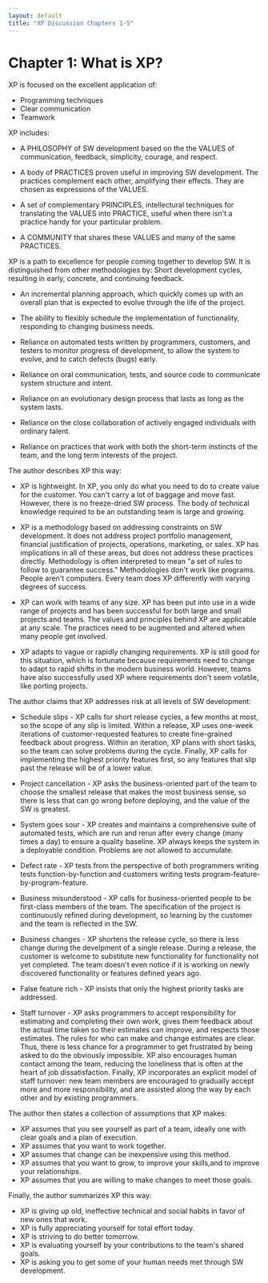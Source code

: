 ```yaml
---
layout: default
title: "XP Discussion Chapters 1-5"
---
```


Chapter 1: What is XP?
============

XP is focused on the excellent application of:
-	Programming techniques
-	Clear communication
-	Teamwork

XP includes:

-	A PHILOSOPHY of SW development based on the the VALUES of communication, feedback, simplicity, courage, and respect.
		
-	A body of PRACTICES proven useful in improving SW development.  The practices complement each other, amplifying their effects.  They are chosen as expressions of the VALUES.
		
-	A set of complementary PRINCIPLES, intellectural techniques for translating the VALUES into PRACTICE, useful when there isn't a practice handy for your particular problem.
		
-	A COMMUNITY that shares these VALUES and many of the same PRACTICES.
		
XP is a path to excellence for people coming together to develop SW.  It is distinguished from other methodologies by:
	Short development cycles, resulting in early, concrete, and continuing feedback.
	
-	An incremental planning approach, which quickly comes up with an overall plan that is expected to evolve through the life of the project.
	
-	The ability to flexibly schedule the implementation of functionality, responding to changing business needs.
	
-	Reliance on automated tests written by programmers, customers, and testers to monitor progress of development, to allow the system to evolve, and to catch defects (bugs) early.
	
-	Reliance on oral communication, tests, and source code to communicate system structure and intent.
	
-	Reliance on an evolutionary design process that lasts as long as the system lasts.
	
-	Reliance on the close collaboration of actively engaged individuals with ordinary talent.
	
-	Reliance on practices that work with both the short-term instincts of the team, and the long term interests of the project.
	
The author describes XP this way:

-	XP is lightweight.  In XP, you only do what you need to do to create value for the customer.  You can't carry a lot of baggage and move fast.  However, there is no freeze-dried SW process. The body of technical knowledge required to be an outstanding team is large and growing.
	
-	XP is a methodology based on addressing constraints on SW development.  It does not address project portfolio management, financial justification of projects, operations, marketing, or sales.  XP has implications in all of these areas, but does not address these practices directly.  Methodology is often interpreted to mean "a set of rules to follow to guarantee success."  Methodologies don't work like programs.  People aren't computers.  Every team does XP differently with varying degrees of success.
	
-	XP can work with teams of any size.  XP has been put into use in a wide range of projects and has been successful for both large and small projects and teams.  The values and principles behind XP are applicable at any scale.  The practices need to be augmented and altered when many people get involved.
	
-	XP adapts to vague or rapidly changing requirements.  XP is still good for this situation, which is fortunate because requirements need to change to adapt to rapid shifts in the modern business world.  However, teams have also successfully used XP where requirements don't seem volatile, like porting projects.

The author claims that XP addresses risk at all levels of SW development:

-	Schedule slips - XP calls for short release cycles, a few months at most, so the scope of any slip is limited.  Within a release, XP uses one-week iterations of customer-requested features to create fine-grained feedback about progress.  Within an iteration, XP plans with short tasks, so the team can solve problems during the cycle.  Finally, XP calls for implementing the highest priority features first, so any features that slip past the release will be of a lower value.
	
-	Project cancellation - XP asks the business-oriented part of the team to choose the smallest release that makes the most business sense, so there is less that can go wrong before deploying, and the value of the SW is greatest.
	
-	System goes sour - XP creates and maintains a comprehensive suite of automated tests, which are run and rerun after every change (many times a day) to ensure a quality baseline.  XP always keeps the system in a deployable condition.  Problems are not allowed to accumulate.
	
-	Defect rate - XP tests from the perspective of both programmers writing tests function-by-function and customers writing tests program-feature-by-program-feature.
	
-	Business misunderstood - XP calls for business-oriented people to be first-class members of the team.  The specification of the project is continuously refined during development, so learning by the customer and the team is reflected in the SW.
	
-	Business changes - XP shortens the release cycle, so there is less change during the develpment of a single release.  During a release, the customer is welcome to substitute new functionality for functionality not yet completed.  The team doesn't even notice if it is working on newly discovered functionality or features defined years ago.
	
-	False feature rich - XP insists that only the highest priority tasks are addressed.
	
-	Staff turnover - XP asks programmers to accept responsibility for estimating and completing their own work, gives them feedback about the actual time taken so their estimates can improve, and respects those estimates.  The rules for who can make and change estimates are clear.  Thus, there is less chance for a programmer to get frustrated by being asked to do the obviously impossible.  XP also encourages human contact among the team, reducing the loneliness that is often at the heart of job dissatisfaction.  Finally, XP incorporates an explicit model of staff turnover: new team members are encouraged to gradually accept more and more responsibility, and are assisted along the way by each other and by existing programmers.
	
The author then states a collection of assumptions that XP makes:

-	XP assumes that you see yourself as part of a team, ideally one with clear goals and a plan of execution.
-	XP assumes that you want to work together.
-	XP assumes that change can be inexpensive using this method.
-	XP assumes that you want to grow, to improve your skills,and to improve your relationships.
-	XP assumes that you are willing to make changes to meet those goals.
		
Finally, the author summarizes XP this way:

-	XP is giving up old, ineffective technical and social habits in favor of new ones that work.
-	XP is fully appreciating yourself for total effort today.
-	XP is striving to do better tomorrow.
-	XP is evaluating yourself by your contributions to the team's shared goals.
-	XP is asking you to get some of your human needs met through SW development.
